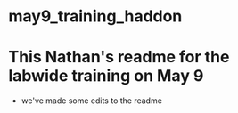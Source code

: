 # may9_training_haddon
# This Nathan's readme for the labwide training on May 9
* we've made some edits to the readme
